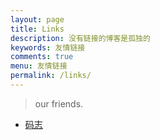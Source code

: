 ```yaml
---
layout: page
title: Links
description: 没有链接的博客是孤独的
keywords: 友情链接
comments: true
menu: 友情链接
permalink: /links/
---
```


> our friends.

* [码志](http://mazhuang.org)
